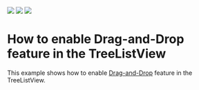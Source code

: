 <!-- default badges list -->
![](https://img.shields.io/endpoint?url=https://codecentral.devexpress.com/api/v1/VersionRange/128650340/12.1.7%2B)
[![](https://img.shields.io/badge/Open_in_DevExpress_Support_Center-FF7200?style=flat-square&logo=DevExpress&logoColor=white)](https://supportcenter.devexpress.com/ticket/details/E3917)
[![](https://img.shields.io/badge/📖_How_to_use_DevExpress_Examples-e9f6fc?style=flat-square)](https://docs.devexpress.com/GeneralInformation/403183)
<!-- default badges end -->
# How to enable Drag-and-Drop feature in the TreeListView


<p>This example shows how to enable <a href="https://documentation.devexpress.com/WPF/11346/Controls-and-Libraries/Data-Grid/Drag-and-Drop">Drag-and-Drop</a> feature in the TreeListView.</p>

<br/>


